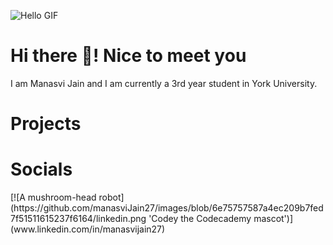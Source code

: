 ![Hello GIF](https://github.com/alansmathew/alansmathew/raw/master/lang.gif)
<h1>Hi there 👋! Nice to meet you</h1>
  <p> I am Manasvi Jain and I am currently a 3rd year student in York University. </p>

<h1>Projects</h1>

<!--
**manasviJain27/manasviJain27** is a ✨ _special_ ✨ repository because its `README.md` (this file) appears on your GitHub profile.

Here are some ideas to get you started:

- 🔭 I’m currently working on ...
- 🌱 I’m currently learning ...
- 👯 I’m looking to collaborate on ...
- 🤔 I’m looking for help with ...
- 💬 Ask me about ...
- 📫 How to reach me: ...
- 😄 Pronouns: ...
- ⚡ Fun fact: ...
-->

<h1>Socials</h1>
[![A mushroom-head robot](https://github.com/manasviJain27/images/blob/6e75757587a4ec209b7fed7f51511615237f6164/linkedin.png 'Codey the Codecademy mascot')](www.linkedin.com/in/manasvijain27)
<!-- <p float="left">
  <a href="www.linkedin.com/in/manasvijain27" target="_blank"><img src="https://github.com/manasviJain27/images/blob/6e75757587a4ec209b7fed7f51511615237f6164/linkedin.png" width="5%" height="5%"></img></a>&nbsp;&nbsp;&nbsp;
  <a href="mailto: jainmanasvi27@gmail.com" target="_blank"><img align="top" src="https://github.com/manasviJain27/images/blob/main/gmail.png" width="5%" height="5%"></a>&nbsp;&nbsp;&nbsp;
  <a href="https://jainmanasvi27.wixsite.com/e-portfolio" target="_blank"><img align="top" src="https://github.com/manasviJain27/images/blob/main/3110906.png" width="5%" height="5%"></a>
</p> -->




